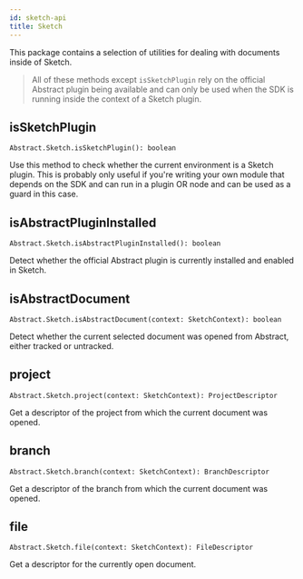 ```yaml
---
id: sketch-api
title: Sketch
---
```


This package contains a selection of utilities for dealing with documents inside of Sketch.

  > All of these methods except `isSketchPlugin` rely on the official Abstract plugin being available and can only be used when the SDK is running inside the context of a Sketch plugin.

## isSketchPlugin

`Abstract.Sketch.isSketchPlugin(): boolean`

Use this method to check whether the current environment is a Sketch plugin. This is probably only useful if you're writing your own module that depends on the SDK and can run in a plugin OR node and can be used as a guard in this case.

## isAbstractPluginInstalled

`Abstract.Sketch.isAbstractPluginInstalled(): boolean`

Detect whether the official Abstract plugin is currently installed and enabled in Sketch.


## isAbstractDocument

`Abstract.Sketch.isAbstractDocument(context: SketchContext): boolean`

Detect whether the current selected document was opened from Abstract, either tracked or untracked.


## project

`Abstract.Sketch.project(context: SketchContext): ProjectDescriptor`

Get a descriptor of the project from which the current document was opened.


## branch

`Abstract.Sketch.branch(context: SketchContext): BranchDescriptor`

Get a descriptor of the branch from which the current document was opened.


## file

`Abstract.Sketch.file(context: SketchContext): FileDescriptor`

Get a descriptor for the currently open document.
